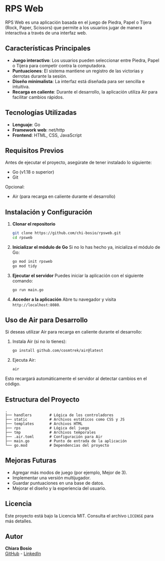 # RPS Web

RPS Web es una aplicación basada en el juego de Piedra, Papel o Tijera (Rock, Paper, Scissors) que permite a los usuarios jugar de manera interactiva a través de una interfaz web.

## Características Principales

- **Juego interactivo**: Los usuarios pueden seleccionar entre Piedra, Papel o Tijera para competir contra la computadora.
- **Puntuaciones**: El sistema mantiene un registro de las victorias y derrotas durante la sesión.
- **Diseño minimalista**: La interfaz está diseñada para ser sencilla e intuitiva.
- **Recarga en caliente**: Durante el desarrollo, la aplicación utiliza Air para facilitar cambios rápidos.

## Tecnologías Utilizadas

- **Lenguaje**: Go
- **Framework web**: net/http
- **Frontend**: HTML, CSS, JavaScript

## Requisitos Previos

Antes de ejecutar el proyecto, asegúrate de tener instalado lo siguiente:

- Go (v1.18 o superior)
- Git

Opcional:

- Air (para recarga en caliente durante el desarrollo)

## Instalación y Configuración

1. **Clonar el repositorio**

   ```bash
   git clone https://github.com/chi-bosio/rpsweb.git
   cd rpsweb
   ```

2. **Inicializar el módulo de Go**
   Si no lo has hecho ya, inicializa el módulo de Go:

   ```bash
   go mod init rpsweb
   go mod tidy
   ```

3. **Ejecutar el servidor**
   Puedes iniciar la aplicación con el siguiente comando:

   ```bash
   go run main.go
   ```

4. **Acceder a la aplicación**
   Abre tu navegador y visita `http://localhost:8080`.

## Uso de Air para Desarrollo

Si deseas utilizar Air para recarga en caliente durante el desarrollo:

1. Instala Air (si no lo tienes):

   ```bash
   go install github.com/cosmtrek/air@latest
   ```

2. Ejecuta Air:
   ```bash
   air
   ```

Esto recargará automáticamente el servidor al detectar cambios en el código.

## Estructura del Proyecto

```
.
├── handlers        # Lógica de los controladores
├── static          # Archivos estáticos como CSS y JS
├── templates       # Archivos HTML
├── rps             # Lógica del juego
├── tmp             # Archivos temporales
├── .air.toml       # Configuración para Air
├── main.go         # Punto de entrada de la aplicación
└── go.mod          # Dependencias del proyecto
```

## Mejoras Futuras

- Agregar más modos de juego (por ejemplo, Mejor de 3).
- Implementar una versión multijugador.
- Guardar puntuaciones en una base de datos.
- Mejorar el diseño y la experiencia del usuario.

## Licencia

Este proyecto está bajo la Licencia MIT. Consulta el archivo `LICENSE` para más detalles.

## Autor

**Chiara Bosio**  
[GitHub](https://github.com/chi-bosio) - [LinkedIn](https://www.linkedin.com/in/chiara-bosio-078b9717b/)
